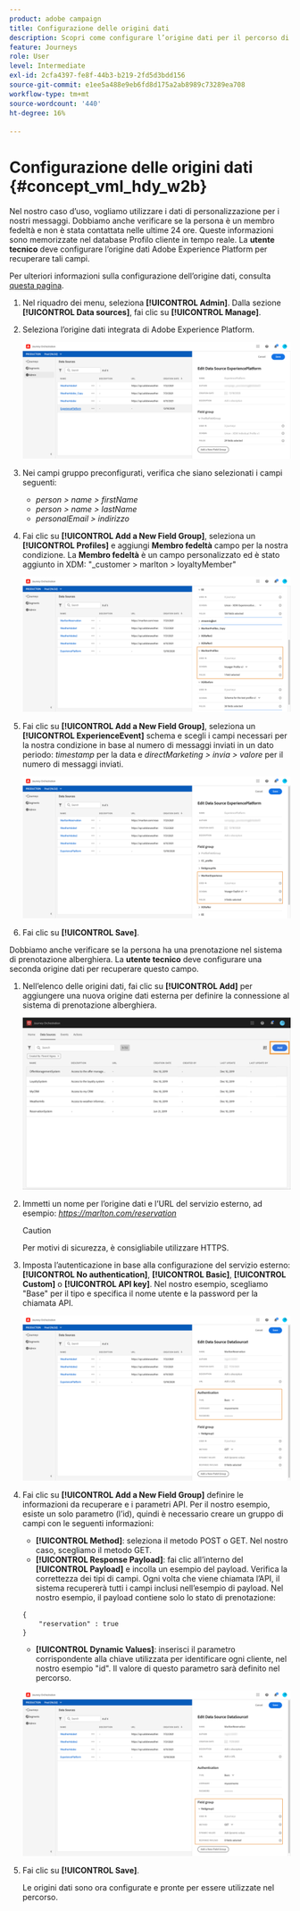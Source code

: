 ```yaml
---
product: adobe campaign
title: Configurazione delle origini dati
description: Scopri come configurare l’origine dati per il percorso di casi d’uso avanzati
feature: Journeys
role: User
level: Intermediate
exl-id: 2cfa4397-fe8f-44b3-b219-2fd5d3bdd156
source-git-commit: e1ee5a488e9eb6fd8d175a2ab8989c73289ea708
workflow-type: tm+mt
source-wordcount: '440'
ht-degree: 16%

---
```


# Configurazione delle origini dati {#concept_vml_hdy_w2b}

Nel nostro caso d’uso, vogliamo utilizzare i dati di personalizzazione per i nostri messaggi. Dobbiamo anche verificare se la persona è un membro fedeltà e non è stata contattata nelle ultime 24 ore. Queste informazioni sono memorizzate nel database Profilo cliente in tempo reale. La **utente tecnico** deve configurare l’origine dati Adobe Experience Platform per recuperare tali campi.

Per ulteriori informazioni sulla configurazione dell’origine dati, consulta [questa pagina](../datasource/about-data-sources.md).

1. Nel riquadro dei menu, seleziona **[!UICONTROL Admin]**. Dalla sezione **[!UICONTROL Data sources]**, fai clic su **[!UICONTROL Manage]**.
1. Seleziona l’origine dati integrata di Adobe Experience Platform.

   ![](../assets/journey23.png)

1. Nei campi gruppo preconfigurati, verifica che siano selezionati i campi seguenti:

   * _person > name > firstName_
   * _person > name > lastName_
   * _personalEmail > indirizzo_

1. Fai clic su **[!UICONTROL Add a New Field Group]**, seleziona un **[!UICONTROL Profiles]** e aggiungi **Membro fedeltà** campo per la nostra condizione. La **Membro fedeltà** è un campo personalizzato ed è stato aggiunto in XDM: &quot;_customer > marlton > loyaltyMember&quot;

   ![](../assets/journeyuc2_6.png)

1. Fai clic su **[!UICONTROL Add a New Field Group]**, seleziona un **[!UICONTROL ExperienceEvent]** schema e scegli i campi necessari per la nostra condizione in base al numero di messaggi inviati in un dato periodo: _timestamp_ per la data e _directMarketing > invia > valore_ per il numero di messaggi inviati.

   ![](../assets/journeyuc2_7.png)

1. Fai clic su **[!UICONTROL Save]**.

Dobbiamo anche verificare se la persona ha una prenotazione nel sistema di prenotazione alberghiera. La **utente tecnico** deve configurare una seconda origine dati per recuperare questo campo.

1. Nell’elenco delle origini dati, fai clic su **[!UICONTROL Add]** per aggiungere una nuova origine dati esterna per definire la connessione al sistema di prenotazione alberghiera.

   ![](../assets/journeyuc2_9.png)

1. Immetti un nome per l’origine dati e l’URL del servizio esterno, ad esempio: _https://marlton.com/reservation_

   >[!CAUTION]
   >
   >Per motivi di sicurezza, è consigliabile utilizzare HTTPS.

1. Imposta l’autenticazione in base alla configurazione del servizio esterno: **[!UICONTROL No authentication]**, **[!UICONTROL Basic]**, **[!UICONTROL Custom]** o **[!UICONTROL API key]**. Nel nostro esempio, scegliamo &quot;Base&quot; per il tipo e specifica il nome utente e la password per la chiamata API.

   ![](../assets/journeyuc2_10.png)

1. Fai clic su **[!UICONTROL Add a New Field Group]** definire le informazioni da recuperare e i parametri API. Per il nostro esempio, esiste un solo parametro (l’id), quindi è necessario creare un gruppo di campi con le seguenti informazioni:

   * **[!UICONTROL Method]**: seleziona il metodo POST o GET. Nel nostro caso, scegliamo il metodo GET.
   * **[!UICONTROL Response Payload]**: fai clic all’interno del **[!UICONTROL Payload]** e incolla un esempio del payload. Verifica la correttezza dei tipi di campi. Ogni volta che viene chiamata l’API, il sistema recupererà tutti i campi inclusi nell’esempio di payload. Nel nostro esempio, il payload contiene solo lo stato di prenotazione:

   ```
   {
       "reservation" : true
   }
   ```

   * **[!UICONTROL Dynamic Values]**: inserisci il parametro corrispondente alla chiave utilizzata per identificare ogni cliente, nel nostro esempio &quot;id&quot;. Il valore di questo parametro sarà definito nel percorso.

   ![](../assets/journeyuc2_11.png)

1. Fai clic su **[!UICONTROL Save]**.

   Le origini dati sono ora configurate e pronte per essere utilizzate nel percorso.
